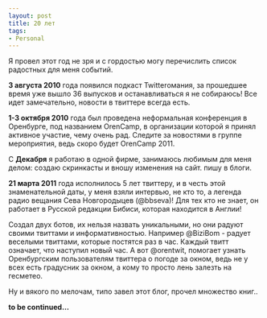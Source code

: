 ```yaml
---
layout: post
title: 20 лет
tags:
- Personal
---
```


Я провел этот год не зря и с гордостью могу перечислить список радостных для меня событий.

**3 августа 2010** года появился подкаст Twitterомания, за прошедшее время уже вышло 36 выпусков и останавливаться я не собираюсь! Все идет замечательно, новости в твиттере всегда есть.

**1-3 октября 2010** года был проведена неформальная конференция в Оренбурге, под названием OrenCamp, в организации которой я принял активное участие, чему очень рад. Следите за новостями в группе мероприятия, ведь скоро будет OrenCamp 2011.

С **Декабря** я работаю в одной фирме, занимаюсь любимым для меня делом: создаю скринкасты и вношу изменения на сайт. пишу в блоги.

**21 марта 2011** года исполнилось 5 лет твиттеру, и в честь этой знаменательной даты, у меня взяли интервью, не кто то, а легенда радио вещания Сева Новгородыцев (@bbseva)! Для тех кто не знает, он работает в Русской редакции Бибиси, которая находится в Англии!

Создал двух ботов, их нельзя назвать уникальными, но они радуют своими твиттами и информативностью. Например @BiziBom  - радует веселыми твиттами, которые постятся раз в час. Каждый твитт означает, что наступил новый час. А вот @orentwit, помогает узнать Оренбургским пользователям твиттера о погоде за окном, ведь не у всех есть градусник за окном, а кому то просто лень залезть на гесметео.

Ну и вякого по мелочам, типо завел этот блог, прочел множество книг..

**to be continued…**